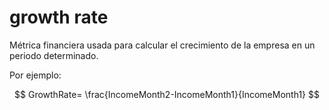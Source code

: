 # growth rate
Métrica financiera usada para calcular el crecimiento de la empresa en un periodo determinado.

Por ejemplo:

$$
GrowthRate= \frac{IncomeMonth2-IncomeMonth1}{IncomeMonth1}
$$
